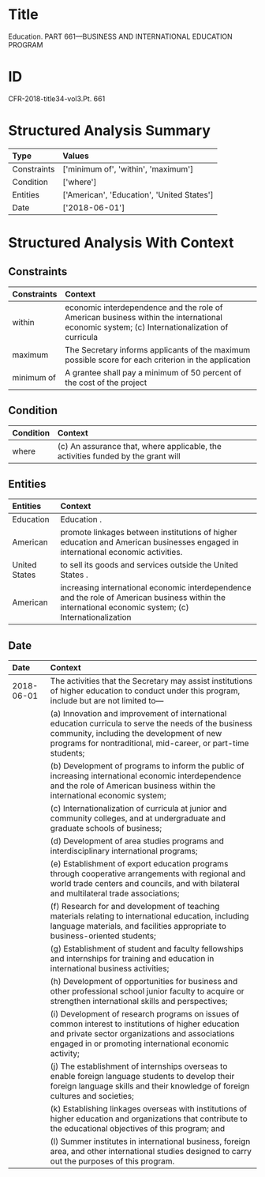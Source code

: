 # Title

 Education. PART 661—BUSINESS AND INTERNATIONAL EDUCATION PROGRAM


# ID

 CFR-2018-title34-vol3.Pt. 661


# Structured Analysis Summary

| Type        | Values                                     |
|:------------|:-------------------------------------------|
| Constraints | ['minimum of', 'within', 'maximum']        |
| Condition   | ['where']                                  |
| Entities    | ['American', 'Education', 'United States'] |
| Date        | ['2018-06-01']                             |


# Structured Analysis With Context

 


## Constraints

| Constraints   | Context                                                                                                                                    |
|:--------------|:-------------------------------------------------------------------------------------------------------------------------------------------|
| within        | economic interdependence and the role of American business within the international economic system; (c) Internationalization of curricula |
| maximum       | The Secretary informs applicants of the  maximum possible score for each criterion in the application                                      |
| minimum of    | A grantee shall pay a  minimum of 50 percent of the cost of the project                                                                    |


## Condition

| Condition   | Context                                                                           |
|:------------|:----------------------------------------------------------------------------------|
| where       | (c) An assurance that,  where applicable, the activities funded by the grant will |


## Entities

| Entities      | Context                                                                                                                                                |
|:--------------|:-------------------------------------------------------------------------------------------------------------------------------------------------------|
| Education     | Education .                                                                                                                                            |
| American      | promote linkages between institutions of higher education and American  businesses engaged in international economic activities.                       |
| United States | to sell its goods and services outside the United States .                                                                                             |
| American      | increasing international economic interdependence and the role of American business within the international economic system; (c) Internationalization |


## Date

| Date       | Context                                                                                                                                                                                                                          |
|:-----------|:---------------------------------------------------------------------------------------------------------------------------------------------------------------------------------------------------------------------------------|
| 2018-06-01 | The activities that the Secretary may assist institutions of higher education to conduct under this program, include but are not limited to&#8212;                                                                               |
|            |               (a) Innovation and improvement of international education curricula to serve the needs of the business community, including the development of new programs for nontraditional, mid-career, or part-time students; |
|            |               (b) Development of programs to inform the public of increasing international economic interdependence and the role of American business within the international economic system;                                  |
|            |               (c) Internationalization of curricula at junior and community colleges, and at undergraduate and graduate schools of business;                                                                                     |
|            |               (d) Development of area studies programs and interdisciplinary international programs;                                                                                                                             |
|            |               (e) Establishment of export education programs through cooperative arrangements with regional and world trade centers and councils, and with bilateral and multilateral trade associations;                        |
|            |               (f) Research for and development of teaching materials relating to international education, including language materials, and facilities appropriate to business-oriented students;                                |
|            |               (g) Establishment of student and faculty fellowships and internships for training and education in international business activities;                                                                              |
|            |               (h) Development of opportunities for business and other professional school junior faculty to acquire or strengthen international skills and perspectives;                                                         |
|            |               (i) Development of research programs on issues of common interest to institutions of higher education and private sector organizations and associations engaged in or promoting international economic activity;   |
|            |               (j) The establishment of internships overseas to enable foreign language students to develop their foreign language skills and their knowledge of foreign cultures and societies;                                  |
|            |               (k) Establishing linkages overseas with institutions of higher education and organizations that contribute to the educational objectives of this program; and                                                      |
|            |               (l) Summer institutes in international business, foreign area, and other international studies designed to carry out the purposes of this program.                                                                 |


